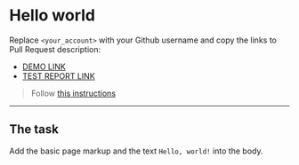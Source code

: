 # Hello world
Replace `<your_account>` with your Github username and copy the links to Pull Request description:
- [DEMO LINK](https://olena-hudimenko.github.io/layout_hello-world/)
- [TEST REPORT LINK](https://olena-hudimenko.github.io/layout_hello-world/report/html_report/)

> Follow [this instructions](https://mate-academy.github.io/layout_task-guideline/#how-to-solve-the-layout-tasks-on-github)
___

## The task 
Add the basic page markup and the text `Hello, world!` into the body.
